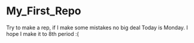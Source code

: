 # My_First_Repo
Try to make a rep, if I make some mistakes no big deal
Today is Monday. I hope I make it to 8th period :(
